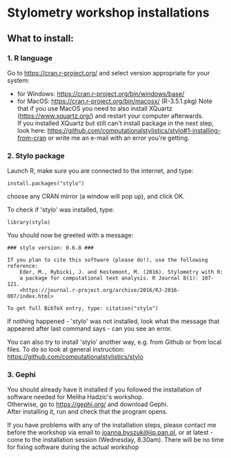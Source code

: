 # Stylometry workshop installations
## What to install:
### 1. R language
Go to https://cran.r-project.org/ and select version appropriate for your system:
* for Windows: https://cran.r-project.org/bin/windows/base/
* for MacOS: https://cran.r-project.org/bin/macosx/ (R-3.5.1.pkg)
Note that if you use MacOS you need to also install XQuartz (https://www.xquartz.org/) and restart your computer afterwards.  
If you installed XQuartz but still can't install package in the next step, look here: https://github.com/computationalstylistics/stylo#1-installing-from-cran or write me an e-mail with an error you're getting.

### 2. Stylo package
Launch R, make sure you are connected to the internet, and type:
```
install.packages("stylo")
```
choose any CRAN mirror (a window will pop up), and click OK.
  
To check if 'stylo' was installed, type:
```
library(stylo)
```
You should now be greeted with a message:
```
### stylo version: 0.6.8 ###

If you plan to cite this software (please do!), use the following reference:
    Eder, M., Rybicki, J. and Kestemont, M. (2016). Stylometry with R:
    a package for computational text analysis. R Journal 8(1): 107-121.
    <https://journal.r-project.org/archive/2016/RJ-2016-007/index.html>

To get full BibTeX entry, type: citation("stylo")
```
If nothing happened - 'stylo' was not installed, look what the message that appeared after last command says - can you see an error.
  
You can also try to install 'stylo' another way, e.g. from Github or from local files. To do so look at general instruction: https://github.com/computationalstylistics/stylo

### 3. Gephi
You should already have it installed if you followed the installation of software needed for Meliha Hadzic's workshop.   
Otherwise, go to https://gephi.org/ and download Gephi.  
After installing it, run and check that the program opens.

If you have problems with any of the installation steps, please contact me before the workshop via email to joanna.byszuk@ijp.pan.pl, or at latest - come to the installation session (Wednesday, 8.30am). There will be no time for fixing software during the actual workshop
